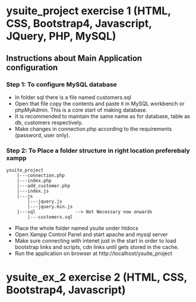 # ysuite_project exercise 1 (HTML, CSS, Bootstrap4, Javascript, JQuery, PHP, MySQL)
## Instructions about Main Application configuration

### Step 1: To configure MySQL database
- In folder sql there is a file named customers.sql
- Open that file copy the contents and paste it in MySQL workbench or phpMyAdmin. This is a core start of making database.
- It is recommended to maintain the same name as for database, table as db, customers respectively.
- Make changes in connection.php according to the requirements (password, user only).

### Step 2: To Place a folder structure in right location preferebaly xampp
```
ysuite_project
    |---connection.php
    |---index.php
    |---add_customer.php
    |---index.js
    |---js   
        |---jquery.js
        |---jquery.min.js
    |---sql               --> Not Necessary now onwards
        |---customers.sql
```

- Place the whole folder named ysuite under htdocs
- Open Xampp Control Panel and start apache and mysql server
- Make sure connecting with intenet just in the start in order to load bootstrap links and scripts, cdn links until gets stored in the cache. 
- Run the application on browser at http://localhost/ysuite_project

# ysuite_ex_2 exercise 2 (HTML, CSS, Bootstrap4, Javascript)

